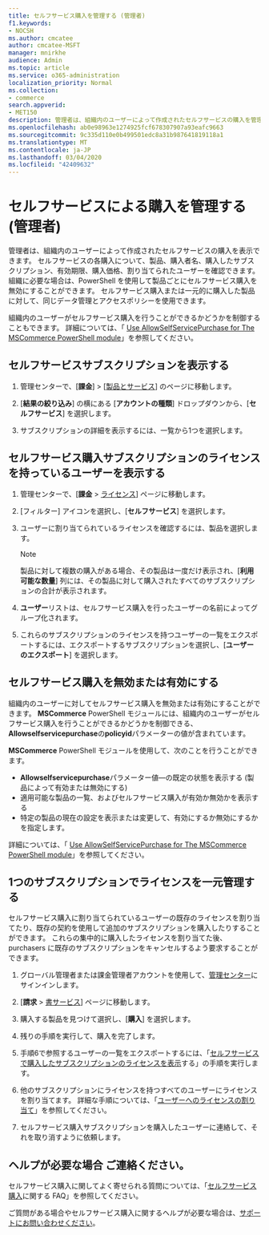 ```yaml
---
title: セルフサービス購入を管理する (管理者)
f1.keywords:
- NOCSH
ms.author: cmcatee
author: cmcatee-MSFT
manager: mnirkhe
audience: Admin
ms.topic: article
ms.service: o365-administration
localization_priority: Normal
ms.collection:
- commerce
search.appverid:
- MET150
description: 管理者は、組織内のユーザーによって作成されたセルフサービスの購入を管理する方法について説明します。
ms.openlocfilehash: ab0e98963e1274925fcf678307907a93eafc9663
ms.sourcegitcommit: 9c335d110e0b499501edc8a31b987641819118a1
ms.translationtype: MT
ms.contentlocale: ja-JP
ms.lasthandoff: 03/04/2020
ms.locfileid: "42409632"
---
```

# <a name="manage-self-service-purchases-admin"></a>セルフサービスによる購入を管理する (管理者)

管理者は、組織内のユーザーによって作成されたセルフサービスの購入を表示できます。 セルフサービスの各購入について、製品、購入者名、購入したサブスクリプション、有効期限、購入価格、割り当てられたユーザーを確認できます。 組織に必要な場合は、PowerShell を使用して製品ごとにセルフサービス購入を無効にすることができます。 セルフサービス購入または一元的に購入した製品に対して、同じデータ管理とアクセスポリシーを使用できます。

組織内のユーザーがセルフサービス購入を行うことができるかどうかを制御することもできます。 詳細については、「 [Use AllowSelfServicePurchase for The MSCommerce PowerShell module](allowselfservicepurchase-powershell.md)」を参照してください。

## <a name="view-self-service-subscriptions"></a>セルフサービスサブスクリプションを表示する

1. 管理センターで、[**課金**] > [<a href="https://go.microsoft.com/fwlink/p/?linkid=842054" target="_blank">製品とサービス</a>] のページに移動します。

2. [**結果の絞り込み**] の横にある [**アカウントの種類**] ドロップダウンから、[**セルフサービス**] を選択します。

3. サブスクリプションの詳細を表示するには、一覧から1つを選択します。

## <a name="view-who-has-licenses-for-a-self-service-purchase-subscription"></a>セルフサービス購入サブスクリプションのライセンスを持っているユーザーを表示する

1. 管理センターで、[**課金** > <a href="https://go.microsoft.com/fwlink/p/?linkid=842264" target="_blank">ライセンス</a>] ページに移動します。

2. [フィルター] アイコンを選択し、[**セルフサービス**] を選択します。

3. ユーザーに割り当てられているライセンスを確認するには、製品を選択します。

    > [!NOTE]
    > 製品に対して複数の購入がある場合、その製品は一度だけ表示され、[**利用可能な数量**] 列には、その製品に対して購入されたすべてのサブスクリプションの合計が表示されます。

4. **ユーザー**リストは、セルフサービス購入を行ったユーザーの名前によってグループ化されます。

5. これらのサブスクリプションのライセンスを持つユーザーの一覧をエクスポートするには、エクスポートするサブスクリプションを選択し、[**ユーザーのエクスポート**] を選択します。

## <a name="disable-or-enable-self-service-purchases"></a>セルフサービス購入を無効または有効にする

組織内のユーザーに対してセルフサービス購入を無効または有効にすることができます。 **MSCommerce** PowerShell モジュールには、組織内のユーザーがセルフサービス購入を行うことができるかどうかを制御できる、 **Allowselfservicepurchase**の**policyid**パラメーターの値が含まれています。

**MSCommerce** PowerShell モジュールを使用して、次のことを行うことができます。

- **Allowselfservicepurchase**パラメーター値&mdash;の既定の状態を表示する (製品によって有効または無効にする)
- 適用可能な製品の一覧、およびセルフサービス購入が有効か無効かを表示する
- 特定の製品の現在の設定を表示または変更して、有効にするか無効にするかを指定します。

詳細については、「 [Use AllowSelfServicePurchase for The MSCommerce PowerShell module](allowselfservicepurchase-powershell.md)」を参照してください。

## <a name="centralize-licenses-under-a-single-subscription"></a>1つのサブスクリプションでライセンスを一元管理する

セルフサービス購入に割り当てられているユーザーの既存のライセンスを割り当てたり、既存の契約を使用して追加のサブスクリプションを購入したりすることができます。 これらの集中的に購入したライセンスを割り当てた後、purchasers に既存のサブスクリプションをキャンセルするよう要求することができます。

1. グローバル管理者または課金管理者アカウントを使用して、<a href="https://go.microsoft.com/fwlink/p/?linkid=2024339" target="_blank">管理センター</a>にサインインします。

2. [**請求** > <a href="https://go.microsoft.com/fwlink/p/?linkid=868433" target="_blank">書サービス</a>] ページに移動します。

3. 購入する製品を見つけて選択し、[**購入**] を選択します。

4. 残りの手順を実行して、購入を完了します。

5. 手順6で参照するユーザーの一覧をエクスポートするには、「[セルフサービスで購入したサブスクリプションのライセンスを表示](#view-who-has-licenses-for-a-self-service-purchase-subscription)する」の手順を実行します。

6. 他のサブスクリプションにライセンスを持つすべてのユーザーにライセンスを割り当てます。 詳細な手順については、「[ユーザーへのライセンスの割り当て](../../admin/manage/assign-licenses-to-users.md)」を参照してください。

7. セルフサービス購入サブスクリプションを購入したユーザーに連絡して、それを取り消すように依頼します。

## <a name="need-help-contact-us"></a>ヘルプが必要な場合 ご連絡ください。

セルフサービス購入に関してよく寄せられる質問については、「[セルフサービス購入](self-service-purchase-faq.md)に関する FAQ」を参照してください。

ご質問がある場合やセルフサービス購入に関するヘルプが必要な場合は、[サポートにお問い合わせください](../../admin/contact-support-for-business-products.md)。
